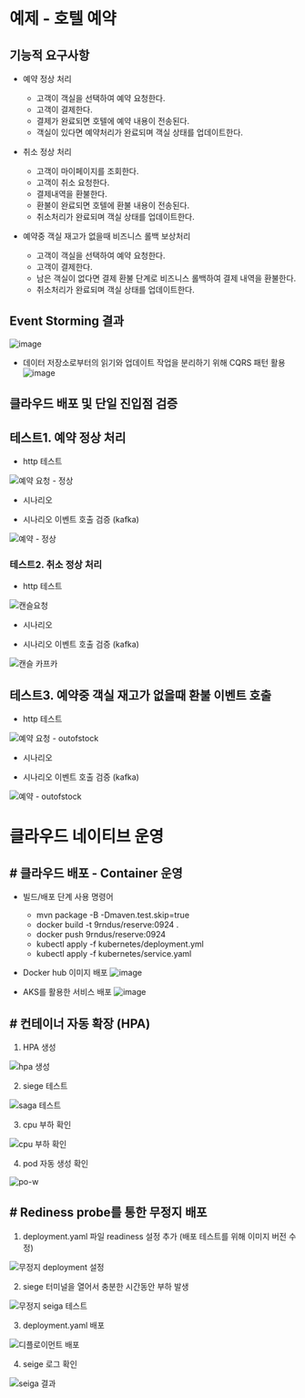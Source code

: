 # 예제 - 호텔 예약

## 기능적 요구사항

- 예약 정상 처리
  - 고객이 객실을 선택하여 예약 요청한다.
  - 고객이 결제한다.
  - 결제가 완료되면 호텔에 예약 내용이 전송된다.
  - 객실이 있다면 예약처리가 완료되며 객실 상태를 업데이트한다.
   
- 취소 정상 처리
  - 고객이 마이페이지를 조회한다.
  - 고객이 취소 요청한다.
  - 결제내역을 환불한다.
  - 환불이 완료되면 호텔에 환불 내용이 전송된다.
  - 취소처리가 완료되며 객실 상태를 업데이트한다.
  
- 예약중 객실 재고가 없을때 비즈니스 롤백 보상처리
  - 고객이 객실을 선택하여 예약 요청한다.
  - 고객이 결제한다.
  - 남은 객실이 없다면 결제 환불 단계로 비즈니스 롤백하여 결제 내역을 환불한다.
  - 취소처리가 완료되며 객실 상태를 업데이트한다.


## Event Storming 결과

![image](https://github.com/user-attachments/assets/330f12bb-c1d6-475e-9837-87cf97e5d668)

- 데이터 저장소로부터의 읽기와 업데이트 작업을 분리하기 위해 CQRS 패턴 활용 
![image](https://github.com/user-attachments/assets/47209aa6-8bb6-46e4-a13d-a6c92ff2ccee)


## 클라우드 배포 및 단일 진입점 검증





## 테스트1. 예약 정상 처리

- http 테스트
  
![예약 요청 - 정상](https://github.com/user-attachments/assets/b9ab3b21-d205-4d0a-84ce-155b02f63296)


- 시나리오



- 시나리오 이벤트 호출 검증 (kafka)

![예약 - 정상](https://github.com/user-attachments/assets/7b9440b3-bed2-4aa5-ba1d-1977394888f5)

  
### 테스트2. 취소 정상 처리

- http 테스트
  
![캔슬요청](https://github.com/user-attachments/assets/354e2a2d-a281-4ab7-bfdd-a67a6abc76d6)



- 시나리오



- 시나리오 이벤트 호출 검증 (kafka)

![캔슬 카프카](https://github.com/user-attachments/assets/26cc72ef-2d18-4410-b0c3-2ee1296cc910)

  
## 테스트3. 예약중 객실 재고가 없을때 환불 이벤트 호출

- http 테스트
  
![예약 요청 - outofstock](https://github.com/user-attachments/assets/c0ee1264-e1e1-4aa7-b393-5e0faa919c2b)



- 시나리오



- 시나리오 이벤트 호출 검증 (kafka)

  
![예약 - outofstock](https://github.com/user-attachments/assets/5823223e-6ce8-48c1-b2af-7ec52b4a28d0)


# 클라우드 네이티브 운영
## # 클라우드 배포 - Container 운영
- 빌드/배포 단계 사용 명령어
  - mvn package -B -Dmaven.test.skip=true
  - docker build -t 9rndus/reserve:0924 .
  - docker push 9rndus/reserve:0924
  - kubectl apply -f kubernetes/deployment.yml
  - kubectl apply -f kubernetes/service.yaml

- Docker hub 이미지 배포
![image](https://github.com/user-attachments/assets/8320128f-e4c3-4c1a-92ef-338eb8166219)

- AKS를 활용한 서비스 배포
![image](https://github.com/user-attachments/assets/1fafe884-c553-4015-8c54-22a577deb6e9)

## # 컨테이너 자동 확장 (HPA)
1. HPA 생성


![hpa 생성](https://github.com/user-attachments/assets/e3c5490c-ee56-47ec-8281-ff7251e3d438)

2. siege 테스트


![saga 테스트](https://github.com/user-attachments/assets/f0b17237-8fe1-4bd0-9899-1fc4c178bd67)

3. cpu 부하 확인


![cpu 부하 확인](https://github.com/user-attachments/assets/909ff0a6-9149-46af-93bb-25e32105f624)

4. pod 자동 생성 확인


![po-w](https://github.com/user-attachments/assets/5c0a148e-e348-4162-abaf-6f18f2e02d23)


## # Rediness probe를 통한 무정지 배포
1. deployment.yaml 파일 readiness 설정 추가 (배포 테스트를 위해 이미지 버전 수정)


![무정지 deployment 설정](https://github.com/user-attachments/assets/8620473d-8184-46b2-94fd-5285438a661e)



2. siege 터미널을 열어서 충분한 시간동안 부하 발생


![무정지 seiga 테스트](https://github.com/user-attachments/assets/92d2588e-e4e5-4570-88cc-8ef5bc08a9f4)


3. deployment.yaml 배포


![디플로이먼트 배포](https://github.com/user-attachments/assets/e90d3918-02e2-4ac9-ae00-fbb6606deb3a)

4. seige 로그 확인


![seiga 결과](https://github.com/user-attachments/assets/0ed6ae9f-867e-4264-9f94-f09db7e26940)




